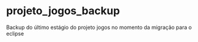 # projeto_jogos_backup
Backup do último estágio do projeto jogos no momento da migração para o eclipse
